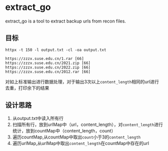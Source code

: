 # extract_go
extract_go is a tool to extract backup urls from recon files.

## 目标
`httpx -t 150 -l output.txt -cl -oa output.txt`

```shell
https://zzzx.suse.edu.cn/1.rar [66]
https://zzzx.suse.edu.cn/2021.zip [66]
https://zzzx.suse.edu.cn/2022.zip [66]
https://zzzx.suse.edu.cn/2012.rar [66]
```

对如上标准输出进行数据处理，对于输出3次以上`content_length`相同的url进行去重，打印余下的结果


## 设计思路

1. 从output.txt中读入所有行
2. 扫描所有行，放到urlMap中（url，content_length），对`content_length`进行统计，放到countMap中（content_length，count）
3. 遍历countMap,从countMap中取出`count`小于3的`content_length`
4. 遍历urlMap,从urlMap中取出`content_length`在countMap中存在的url